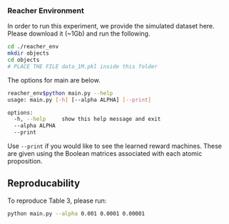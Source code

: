 ### Reacher Environment
In order to run this experiment, we provide the simulated dataset here. Please download it (~1Gb) and run the following.

```bash
cd ./reacher_env
mkdir objects
cd objects
# PLACE THE FILE data_1M.pkl inside this folder
```
The options for main are below.
```bash
reacher_env$python main.py --help
usage: main.py [-h] [--alpha ALPHA] [--print]

options:
  -h, --help     show this help message and exit
  --alpha ALPHA
  --print
```
Use `--print` if you would like to see the learned reward machines. These are given using the Boolean matrices associated with each atomic proposition. 

## Reproducability
To reproduce Table 3, please run:
```bash
python main.py --alpha 0.001 0.0001 0.00001
```